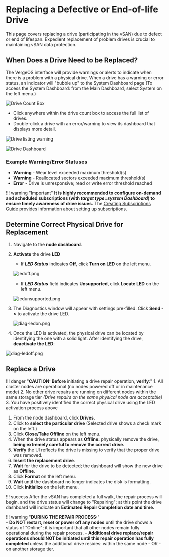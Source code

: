 # Replacing a Defective or End-of-life Drive

This page covers replacing a drive (participating in the vSAN) due to defect or end of lifespan. Expedient replacement of problem drives is crucial to maintaining vSAN data protection.

## When Does a Drive Need to be Replaced?

The VergeOS interface will provide warnings or alerts to indicate when there is a problem with a physical drive. When a drive has a warning or error status, an indicator will "bubble up" to the System Dashboard page (To access the System Dashboard: from the Main Dashboard, select System on the left menu.)

![Drive Count Box](/product-guide/screenshots/drivecountbox.png)

- Click anywhere within the drive count box to access the full list of drives.
- Double-click a drive with an error/warning to view its dashboard that displays more detail.

![Drive listing warning](/product-guide/screenshots/drivelisting-warning.png)

![Drive Dashboard](/product-guide/screenshots/drivedashboard.png)

### Example Warning/Error Statuses

- **Warning** - Wear level exceeded maximum threshold(s)
- **Warning** - Reallocated sectors exceeded maximum threshold(s)
- **Error** - Drive is unresponsive; read or write error threshold reached

!!! warning "Important"
    **It is highly recommended to configure on-demand and scheduled subscriptions (with *target type=system Dashboard*) to ensure timely awareness of drive issues.** The [Creating Subscriptions Guide](/product-guide/system/subscriptions-overview) provides information about setting up subscriptions.

## Determine Correct Physical Drive for Replacement

1. Navigate to the **node dashboard**.
2. **Activate** the drive **LED**
    - If ***LED Status*** indicates **Off**, click **Turn on LED** on the left menu.

    ![ledoff.png](/product-guide/screenshots/ledoff.png)

    - If ***LED Status*** field indicates **Unsupported**, click **Locate LED** on the left menu.

   ![ledunsupported.png](/product-guide/screenshots/ledunsupported.png)

3. The Diagnostics window will appear with settings pre-filled.  Click **Send ->** to activate the drive LED.

    ![diag-ledon.png](/product-guide/screenshots/diag-ledon.png)

4. Once the LED is activated, the physical drive can be located by identifying the one with a solid light. After identifying the drive, **deactivate the LED**:

![diag-ledoff.png](/product-guide/screenshots/diag-ledoff.png)

## Replace a Drive

!!! danger "**CAUTION: Before** initiating a drive repair operation, **verify**:"
    1. All cluster nodes are operational (no nodes powered off or in maintenance mode)
    2. No other drive repairs are running on different nodes within the same storage tier *(Drive repairs on the same physical node are acceptable)*
    3. You have positively identified the correct physical drive using the LED activation process above

1. From the node dashboard, click **Drives**.
2. Click to **select the particular drive** (Selected drive shows a check mark on the left.)
3. Click **Close/Take Offline** on the left menu.
4. When the drive status appears as **Offline:** physically remove the drive, **being extremely careful to remove the correct drive.**
5. **Verify** the UI reflects the drive is missing to verify that the proper drive was removed.
6. **Insert the replacement drive**.
7. **Wait** for the drive to be detected; the dashboard will show the new drive as **Offline**.
8. Click **Format** on the left menu.
9. **Wait** until the dashboard no longer indicates the disk is formatting.
10. Click **Initialize** on the left menu.

!!! success
    After the vSAN has completed a full walk, the repair process will begin, and the drive status will change to "Repairing"; at this point the drive dashboard will indicate an **Estimated Repair Completion date and time.**

!!! warning "**DURING THE REPAIR PROCESS:**"  
    - **Do NOT restart, reset or power off any nodes** until the drive shows a status of "Online"; it is important that all other nodes remain fully operational during the repair process.
    - **Additional drive replace/repair operations should NOT be initiated until this repair operation has fully completed** unless the additional drive resides: within the same node - OR - on another storage tier.
